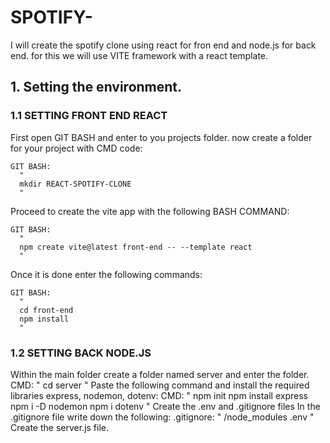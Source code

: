 # SPOTIFY-

I will create the spotify clone using react for fron end and node.js for back end. for this we will use VITE framework with a react template.

## 1. Setting the environment.
### 1.1 SETTING FRONT END REACT
  First open GIT BASH and enter to you projects folder.
  now create a folder for your project with CMD code:
    
    GIT BASH: 
      "
      mkdir REACT-SPOTIFY-CLONE
      "
   
  Proceed to create the vite app with the following BASH COMMAND:
  
    GIT BASH: 
      "
      npm create vite@latest front-end -- --template react
      "
    
  Once it is done enter the following commands:
  
    GIT BASH: 
      "
      cd front-end
      npm install
      "
            
### 1.2 SETTING BACK NODE.JS

  Within the main folder create a folder named server and enter the folder.
    CMD: 
      "
      cd server
      "
  Paste the following command and install the required libraries express, nodemon, dotenv:
    CMD:
      "
      npm init
      npm install express
      npm i -D nodemon
      npm i dotenv
      "
   Create the .env and .gitignore files 
   In the .gitignore file write down the following:
    .gitignore: 
       "
       /node_modules
       .env
       "
    Create the server.js file.
    
  
